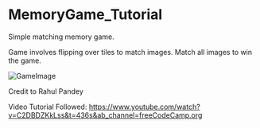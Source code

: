 # MemoryGame_Tutorial
Simple matching memory game. 

Game involves flipping over tiles to match images. Match all images to win the game. 

![GameImage](https://user-images.githubusercontent.com/5048749/191895949-14e3cf67-bbdd-418c-ab2e-176e9517a577.PNG)

Credit to Rahul Pandey

Video Tutorial Followed: https://www.youtube.com/watch?v=C2DBDZKkLss&t=436s&ab_channel=freeCodeCamp.org




